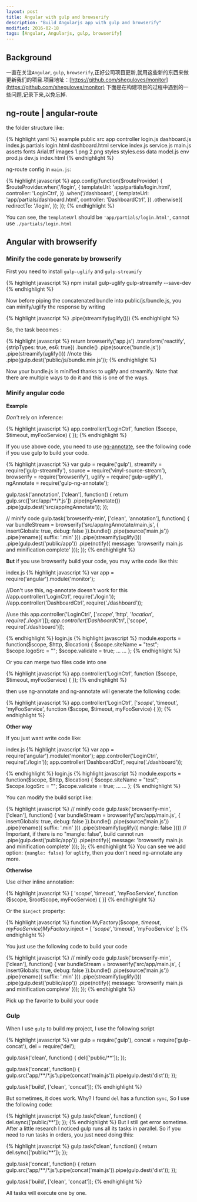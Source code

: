 ```yaml
---
layout: post
title: Angular with gulp and browserify
description: "Build Angularjs app with gulp and browserify"
modified: 2016-02-18
tags: [Angular, Angularjs, gulp, browserify]
---
```


## Background
一直在关注`Angular`, `gulp`, `browserify`,正好公司项目更新,就用这些新的东西来做更新我们的项目.项目地址：[https://github.com/sheguloves/monitor](https://github.com/sheguloves/monitor)
下面是在构建项目的过程中遇到的一些问题,记录下来,以免忘掉.

<!--more-->

## ng-route | angular-route
the folder structure like:

{% highlight yaml %}
example
    public
    src
        app
            controller
                login.js
                dashboard.js
                index.js
            partials
                login.html
                dashboard.html
            service
                index.js
                service.js
            main.js
        assets
            fonts
                Arial.ttf
            images
                1.png
                2.png
            styles
                styles.css
        data
            model.js
        env
            prod.js
            dev.js
    index.html
{% endhighlight %}

ng-route config in `main.js`:

{% highlight javascript %}
app.config(function($routeProvider) {
    $routeProvider.when('/login', {
            templateUrl: 'app/partials/login.html',
            controller: 'LoginCtrl',
        })
        .when('/dashboard', {
            templateUrl: 'app/partials/dashboard.html',
            controller: 'DashboardCtrl',
        })
        .otherwise({
            redirectTo: '/login',
        });
});
{% endhighlight %}

You can see, the `templateUrl` should be `'app/partials/login.html'`, cannot use `./partials/login.html`

## Angular with browserify

### Minify the code generate by browserify

First you need to install `gulp-uglify` and `gulp-streamify`

{% highlight javascript %}
npm install gulp-uglify gulp-streamify --save-dev
{% endhighlight %}

Now before piping the concatenated bundle into public/js/bundle.js, you can minify/uglify the response by writing

{% highlight javascript %}
.pipe(streamify(uglify()))
{% endhighlight %}

So, the task becomes :

{% highlight javascript %}
return browserify('app.js')
        .transform('reactify', {stripTypes: true, es6: true})
        .bundle()
        .pipe(source('bundle.js'))
        .pipe(streamify(uglify())) //note this
        .pipe(gulp.dest('public/js/bundle.min.js'));
{% endhighlight %}

Now your bundle.js is minified thanks to uglify and streamify. Note that there are multiple ways to do it and this is one of the ways.

### Minify angular code

**Example**

*Don't* rely on inference:

{% highlight javascript %}
app.controller('LoginCtrl', function ($scope, $timeout, myFooService) {
});
{% endhighlight %}

If you use above code, you need to use [ng-annotate](https://github.com/olov/ng-annotate), see the following code if you use gulp to build your code.

{% highlight javascript %}
var gulp = require('gulp'),
    streamify = require('gulp-streamify'),
    source = require('vinyl-source-stream'),
    browserify = require('browserify'),
    uglify = require('gulp-uglify'),
    ngAnnotate = require('gulp-ng-annotate');

gulp.task('annotation', ['clean'], function() {
    return gulp.src(['src/app/**/*.js'])
          .pipe(ngAnnotate())
          .pipe(gulp.dest('src/app/ngAnnotate'));
});

// minify code
gulp.task('browserify-min', ['clean', 'annotation'], function() {
    var bundleStream = browserify('src/app/ngAnnotate/main.js', {
            insertGlobals: true,
            debug: false
        }).bundle()
        .pipe(source('main.js'))
        .pipe(rename({ suffix: '.min' }))
        .pipe(streamify(uglify()))
        .pipe(gulp.dest('public/app'))
        .pipe(notify({ message: 'browserify main.js and minification complete' }));
});
{% endhighlight %}

**But** if you use browserify build your code, you may write code like this:

index.js
{% highlight javascript %}
var app = require('angular').module('monitor');

//Don't use this, ng-annotate doesn't work for this
//app.controller('LoginCtrl', require('./login'));
//app.controller('DashboardCtrl', require('./dashboard'));

//use this
app.controller('LoginCtrl', ['$scope', '$http', '$location', require('./login')]);
app.controller('DashboardCtrl', ['$scope', require('./dashboard')]);

{% endhighlight %}
login.js
{% highlight javascript %}
module.exports = function($scope, $http, $location) {
    $scope.siteName = "test";
    $scope.logoSrc = "";
    $scope.validate = true;
    ...
    ...
};
{% endhighlight %}

Or you can merge two files code into one

{% highlight javascript %}
app.controller('LoginCtrl', function ($scope, $timeout, myFooService) {
});
{% endhighlight %}

then use ng-annotate and ng-annotate will generate the following code:

{% highlight javascript %}
app.controller('LoginCtrl', ['$scope', '$timeout', 'myFooService', function ($scope, $timeout, myFooService) {
});
{% endhighlight %}

**Other way**

If you just want write code like:

index.js
{% highlight javascript %}
var app = require('angular').module('monitor');
app.controller('LoginCtrl', require('./login'));
app.controller('DashboardCtrl', require('./dashboard'));

{% endhighlight %}
login.js
{% highlight javascript %}
module.exports = function($scope, $http, $location) {
    $scope.siteName = "test";
    $scope.logoSrc = "";
    $scope.validate = true;
    ...
    ...
};
{% endhighlight %}

You can modify the build script like:

{% highlight javascript %}
// minify code
gulp.task('browserify-min', ['clean'], function() {
    var bundleStream = browserify('src/app/main.js', {
            insertGlobals: true,
            debug: false
        }).bundle()
        .pipe(source('main.js'))
        .pipe(rename({ suffix: '.min' }))
        .pipe(streamify(uglify({ mangle: false }))) // Important, if there is no "mangle: false", build cannot run
        .pipe(gulp.dest('public/app'))
        .pipe(notify({ message: 'browserify main.js and minification complete' }));
});
{% endhighlight %}
You can see we add option: `{mangle: false}` for `uglify`, then you don't need ng-annotate any more.

**Otherwise**

Use either inline annotation:

{% highlight javascript %}
[ '$scope', '$timeout', 'myFooService', function ($scope, $rootScope, myFooService) {
}]
{% endhighlight %}

Or the `$inject` property:

{% highlight javascript %}
function MyFactory($scope, $timeout, myFooService) {
}
MyFactory.$inject = [ '$scope', '$timeout', 'myFooService' ];
{% endhighlight %}

You just use the following code to build your code

{% highlight javascript %}
// minify code
gulp.task('browserify-min', ['clean'], function() {
    var bundleStream = browserify('src/app/main.js', {
            insertGlobals: true,
            debug: false
        }).bundle()
        .pipe(source('main.js'))
        .pipe(rename({ suffix: '.min' }))
        .pipe(streamify(uglify()))
        .pipe(gulp.dest('public/app'))
        .pipe(notify({ message: 'browserify main.js and minification complete' }));
});
{% endhighlight %}

Pick up the favorite to build your code

### Gulp
When I use `gulp` to build my project, I use the following script

{% highlight javascript %}
var gulp = require('gulp'),
    concat = require('gulp-concat'),
    del = require('del');

gulp.task('clean', function() {
    del(['public/**']);
});

gulp.task('concat', function() {
    gulp.src('app/**/*.js').pipe(concat('main.js')).pipe(gulp.dest('dist'));
});

gulp.task('build', ['clean', 'concat']);
{% endhighlight %}

But sometimes, it does work. Why? I found `del` has a function `sync`, So I use the following code:

{% highlight javascript %}
gulp.task('clean', function() {
    del.sync(['public/**']);
});
{% endhighlight %}
But I still get error sometime. After a little research I noticed gulp runs all its tasks in parallel. So if you need to run tasks in orders, you just need doing this:

{% highlight javascript %}
gulp.task('clean', function() {
    return del.sync(['public/**']);
});

gulp.task('concat', function() {
    return gulp.src('app/**/*.js').pipe(concat('main.js')).pipe(gulp.dest('dist'));
});

gulp.task('build', ['clean', 'concat']);
{% endhighlight %}

All tasks will execute one by one.